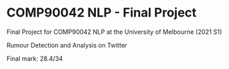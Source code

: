 # COMP90042 NLP - Final Project
Final Project for COMP90042 NLP at the University of Melbourne (2021 S1)
<p>Rumour Detection and Analysis on Twitter
<p>
Final mark: 28.4/34
